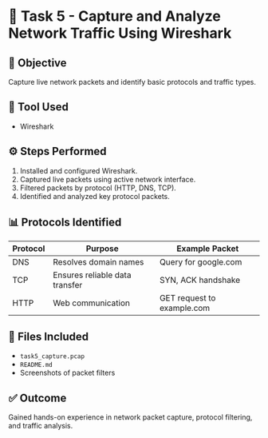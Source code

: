# 🧠 Task 5 - Capture and Analyze Network Traffic Using Wireshark

## 🎯 Objective
Capture live network packets and identify basic protocols and traffic types.

## 🧰 Tool Used
- Wireshark

## ⚙️ Steps Performed
1. Installed and configured Wireshark.
2. Captured live packets using active network interface.
3. Filtered packets by protocol (HTTP, DNS, TCP).
4. Identified and analyzed key protocol packets.

## 📊 Protocols Identified
| Protocol | Purpose | Example Packet |
|-----------|----------|----------------|
| DNS | Resolves domain names | Query for google.com |
| TCP | Ensures reliable data transfer | SYN, ACK handshake |
| HTTP | Web communication | GET request to example.com |

## 📁 Files Included
- `task5_capture.pcap` 
- `README.md`
- Screenshots of packet filters 

## ✅ Outcome
Gained hands-on experience in network packet capture, protocol filtering, and traffic analysis.
